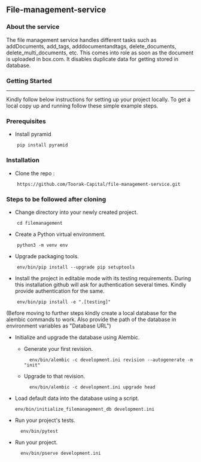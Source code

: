 ## File-management-service

### About the service
The file management service handles different tasks such as addDocuments, add_tags, adddocumentandtags, delete_documents, delete_multi_documents, etc.
This comes into role as soon as the document is uploaded in box.com. It disables duplicate data for getting stored in database. 





### Getting Started
---------------
Kindly follow below instructions for setting up your project locally. To get a local copy up and running follow these simple example steps.

### Prerequisites

- Install pyramid
```
    pip install pyramid
```

### Installation
- Clone the repo :
```
    https://github.com/Toorak-Capital/file-management-service.git
```

### Steps to be followed after cloning

- Change directory into your newly created project.
```
    cd filemanagement
```

- Create a Python virtual environment.
```
    python3 -m venv env
```

- Upgrade packaging tools.
```
    env/bin/pip install --upgrade pip setuptools
```

- Install the project in editable mode with its testing requirements. During this installation github will ask for authentication several times. Kindly provide authentication for the same.
```
    env/bin/pip install -e ".[testing]"
```


(Before moving to further steps kindly create a local database for the alembic commands to work. Also provide the path of the database in environment variables as "Database URL")


- Initialize and upgrade the database using Alembic.

    - Generate your first revision.
      ```
        env/bin/alembic -c development.ini revision --autogenerate -m "init"
      ```

    - Upgrade to that revision.
      ```
        env/bin/alembic -c development.ini upgrade head
      ```

- Load default data into the database using a script.
    ```
    env/bin/initialize_filemanagement_db development.ini
    ```

- Run your project's tests.
  ```
    env/bin/pytest
  ```

- Run your project.
  ```
    env/bin/pserve development.ini
  ```
